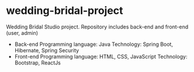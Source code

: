 # wedding-bridal-project
Wedding Bridal Studio project. Repository includes back-end and front-end (user, admin)
- Back-end
  Programming language: Java
  Technology: Spring Boot, Hibernate, Spring Security
- Front-end
  Programming language: HTML, CSS, JavaScript
  Technology: Bootstrap, ReactJs
